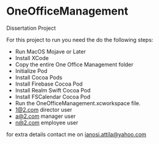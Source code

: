 # OneOfficeManagement
Dissertation Project

For this project to run you need the do the following steps:
-	Run MacOS Mojave or Later
-	Install XCode
-	Copy the entire One Office Management folder
-	Initialize Pod
-	Install Cocoa Pods
-	Install Firebase Cocoa Pod
-	Install Realm Swift Cocoa Pod
-	Install FSCalendar Cocoa Pod
-	Run the OneOfficeManagement.xcworkspace file.
-	1@2.com director user
-	a@2.com manager user
-	n@2.com employee user


for extra details contact me on ianosi.attila@yahoo.com
